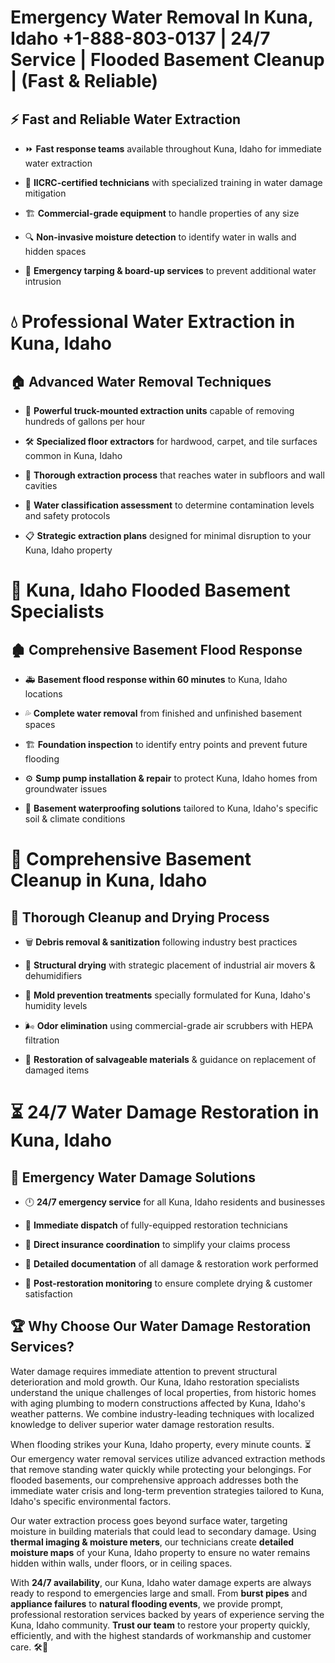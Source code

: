 # Emergency Water Removal In Kuna, Idaho +1-888-803-0137 | 24/7 Service | Flooded Basement Cleanup | (Fast & Reliable)  

## ⚡ Fast and Reliable Water Extraction  
- ⏩ **Fast response teams** available throughout Kuna, Idaho for immediate water extraction  
- 🏅 **IICRC-certified technicians** with specialized training in water damage mitigation  
- 🏗️ **Commercial-grade equipment** to handle properties of any size  
- 🔍 **Non-invasive moisture detection** to identify water in walls and hidden spaces  
- 🛑 **Emergency tarping & board-up services** to prevent additional water intrusion  

# 💧 Professional Water Extraction in Kuna, Idaho  

## 🏠 Advanced Water Removal Techniques  
- 🚛 **Powerful truck-mounted extraction units** capable of removing hundreds of gallons per hour  
- 🛠️ **Specialized floor extractors** for hardwood, carpet, and tile surfaces common in Kuna, Idaho  
- 📏 **Thorough extraction process** that reaches water in subfloors and wall cavities  
- 🧪 **Water classification assessment** to determine contamination levels and safety protocols  
- 📋 **Strategic extraction plans** designed for minimal disruption to your Kuna, Idaho property  

# 🌊 Kuna, Idaho Flooded Basement Specialists  

## 🏚️ Comprehensive Basement Flood Response  
- 🚑 **Basement flood response within 60 minutes** to Kuna, Idaho locations  
- 💦 **Complete water removal** from finished and unfinished basement spaces  
- 🏗️ **Foundation inspection** to identify entry points and prevent future flooding  
- ⚙️ **Sump pump installation & repair** to protect Kuna, Idaho homes from groundwater issues  
- 🌱 **Basement waterproofing solutions** tailored to Kuna, Idaho's specific soil & climate conditions  

# 🧹 Comprehensive Basement Cleanup in Kuna, Idaho  

## 🔄 Thorough Cleanup and Drying Process  
- 🗑️ **Debris removal & sanitization** following industry best practices  
- 💨 **Structural drying** with strategic placement of industrial air movers & dehumidifiers  
- 🦠 **Mold prevention treatments** specially formulated for Kuna, Idaho's humidity levels  
- 🌬️ **Odor elimination** using commercial-grade air scrubbers with HEPA filtration  
- 🔧 **Restoration of salvageable materials** & guidance on replacement of damaged items  

# ⏳ 24/7 Water Damage Restoration in Kuna, Idaho  

## 🚀 Emergency Water Damage Solutions  
- 🕛 **24/7 emergency service** for all Kuna, Idaho residents and businesses  
- 🚒 **Immediate dispatch** of fully-equipped restoration technicians  
- 🏦 **Direct insurance coordination** to simplify your claims process  
- 📜 **Detailed documentation** of all damage & restoration work performed  
- 🔎 **Post-restoration monitoring** to ensure complete drying & customer satisfaction  

## 🏆 Why Choose Our Water Damage Restoration Services?  
Water damage requires immediate attention to prevent structural deterioration and mold growth. Our Kuna, Idaho restoration specialists understand the unique challenges of local properties, from historic homes with aging plumbing to modern constructions affected by Kuna, Idaho's weather patterns. We combine industry-leading techniques with localized knowledge to deliver superior water damage restoration results.  

When flooding strikes your Kuna, Idaho property, every minute counts. ⏳ Our emergency water removal services utilize advanced extraction methods that remove standing water quickly while protecting your belongings. For flooded basements, our comprehensive approach addresses both the immediate water crisis and long-term prevention strategies tailored to Kuna, Idaho's specific environmental factors.  

Our water extraction process goes beyond surface water, targeting moisture in building materials that could lead to secondary damage. Using **thermal imaging & moisture meters**, our technicians create **detailed moisture maps** of your Kuna, Idaho property to ensure no water remains hidden within walls, under floors, or in ceiling spaces.  

With **24/7 availability**, our Kuna, Idaho water damage experts are always ready to respond to emergencies large and small. From **burst pipes** and **appliance failures** to **natural flooding events**, we provide prompt, professional restoration services backed by years of experience serving the Kuna, Idaho community. **Trust our team** to restore your property quickly, efficiently, and with the highest standards of workmanship and customer care. 🛠️💪  
